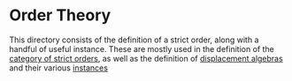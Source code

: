 # Order Theory

This directory consists of the definition of a strict order, along with a handful
of useful instance. These are mostly used in the definition of the 
[category of strict orders](https://github.com/RedPRL/agda-mugen/blob/main/src/Mugen/Cat/StrictOrders.agda),
as well as the definition of [displacement algebras](https://github.com/RedPRL/agda-mugen/blob/main/src/Mugen/Algebra/Displacement.agda)
and their various [instances](https://github.com/RedPRL/agda-mugen/blob/main/src/Mugen/Algebra/Displacement/)
